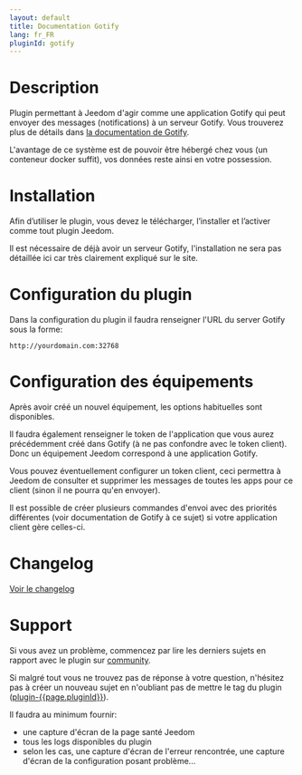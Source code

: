 ```yaml
---
layout: default
title: Documentation Gotify
lang: fr_FR
pluginId: gotify
---
```


# Description

Plugin permettant à Jeedom d'agir comme une application Gotify qui peut envoyer des messages (notifications) à un serveur Gotify.
Vous trouverez plus de détails dans <a href="https://gotify.net/docs/" target="_blank">la documentation de Gotify</a>.

L'avantage de ce système est de pouvoir être hébergé chez vous (un conteneur docker suffit), vos données reste ainsi en votre possession.

# Installation

Afin d’utiliser le plugin, vous devez le télécharger, l’installer et l’activer comme tout plugin Jeedom.

Il est nécessaire de déjà avoir un serveur Gotify, l'installation ne sera pas détaillée ici car très clairement expliqué sur le site.

# Configuration du plugin

Dans la configuration du plugin il faudra renseigner l'URL du server Gotify sous la forme:

```HTTP
http://yourdomain.com:32768
```

# Configuration des équipements

Après avoir créé un nouvel équipement, les options habituelles sont disponibles.

Il faudra également renseigner le token de l'application que vous aurez précédemment créé dans Gotify (à ne pas confondre avec le token client).
Donc un équipement Jeedom correspond à une application Gotify.

Vous pouvez éventuellement configurer un token client, ceci permettra à Jeedom de consulter et supprimer les messages de toutes les apps pour ce client (sinon il ne pourra qu'en envoyer).

Il est possible de créer plusieurs commandes d'envoi avec des priorités différentes (voir documentation de Gotify à ce sujet) si votre application client gère celles-ci.

# Changelog

[Voir le changelog](./changelog)

# Support

Si vous avez un problème, commencez par lire les derniers sujets en rapport avec le plugin sur [community]({{site.forum}}/tags/plugin-{{page.pluginId}}).

Si malgré tout vous ne trouvez pas de réponse à votre question, n'hésitez pas à créer un nouveau sujet en n'oubliant pas de mettre le tag du plugin ([plugin-{{page.pluginId}}]({{site.forum}}/tags/plugin-{{page.pluginId}})).

Il faudra au minimum fournir:

- une capture d'écran de la page santé Jeedom
- tous les logs disponibles du plugin
- selon les cas, une capture d'écran de l'erreur rencontrée, une capture d'écran de la configuration posant problème...
